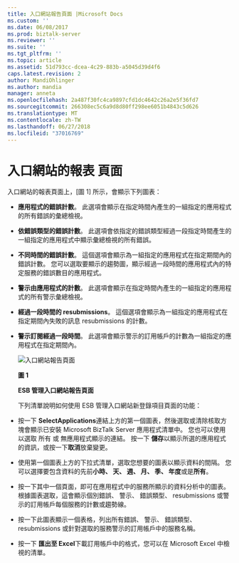 ```yaml
---
title: 入口網站報告頁面 |Microsoft Docs
ms.custom: ''
ms.date: 06/08/2017
ms.prod: biztalk-server
ms.reviewer: ''
ms.suite: ''
ms.tgt_pltfrm: ''
ms.topic: article
ms.assetid: 51d793cc-dcea-4c29-883b-a5045d39d4f6
caps.latest.revision: 2
author: MandiOhlinger
ms.author: mandia
manager: anneta
ms.openlocfilehash: 2a487f30fc4ca9897cfd1dc4642c26a2e5f36fd7
ms.sourcegitcommit: 266308ec5c6a9d8d80ff298ee6051b4843c5d626
ms.translationtype: MT
ms.contentlocale: zh-TW
ms.lasthandoff: 06/27/2018
ms.locfileid: "37016769"
---
```

# <a name="portal-reports-page"></a>入口網站的報表 頁面
入口網站的報表頁面上，[圖 1] 所示，會顯示下列圖表：  

- **應用程式的錯誤計數**。 此選項會顯示在指定時間內產生的一組指定的應用程式的所有錯誤的彙總檢視。  

- **依錯誤類型的錯誤計數**。 此選項會依指定的錯誤類型經過一段指定時間產生的一組指定的應用程式中顯示彙總檢視的所有錯誤。  

- **不同時間的錯誤計數**。 這個選項會顯示為一組指定的應用程式在指定期間內的錯誤計數。 您可以選取要顯示的趨勢圖，顯示經過一段時間的應用程式內的特定服務的錯誤數目的應用程式。  

- **警示由應用程式的計數**。 此選項會顯示在指定時間內產生的一組指定的應用程式的所有警示彙總檢視。  

- **經過一段時間的 resubmissions**。 這個選項會顯示為一組指定的應用程式在指定期間內失敗的訊息 resubmissions 的計數。  

- **警示訂閱經過一段時間**。 此選項會顯示警示的訂用帳戶的計數為一組指定的應用程式在指定期間內。  

  ![入口網站報告頁面](../esb-toolkit/media/portalreportspage.gif "PortalReportsPage")  

  **圖 1**  

  **ESB 管理入口網站報告頁面**  

  下列清單說明如何使用 ESB 管理入口網站新登錄項目頁面的功能：  

- 按一下  **SelectApplications**連結上方的第一個圖表，然後選取或清除核取方塊會顯示已安裝 Microsoft BizTalk Server 應用程式清單中。 您也可以使用以選取 所有 或 無應用程式顯示的連結。 按一下 **儲存**以顯示所選的應用程式的資訊，或按一下**取消**放棄變更。  

- 使用第一個圖表上方的下拉式清單，選取您想要的圖表以顯示資料的間隔。 您可以選擇要包含資料的先前**小時、 天、 週、 月、 季、 年度**或是**所有**。  

- 按一下其中一個頁面，即可在應用程式中的服務所顯示的資料分析中的圖表。 根據圖表選取，這會顯示個別錯誤、 警示、 錯誤類型、 resubmissions 或警示的訂用帳戶每個服務的計數或趨勢線。  

- 按一下此圖表顯示一個表格，列出所有錯誤、 警示、 錯誤類型、 resubmissions 或針對選取的服務警示的訂用帳戶中的服務名稱。  

- 按一下 **匯出至 Excel**下載訂用帳戶中的格式，您可以在 Microsoft Excel 中檢視的清單。
